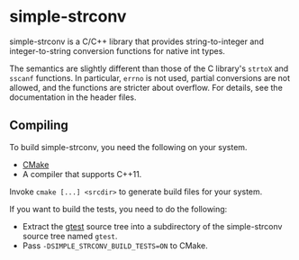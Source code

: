 simple-strconv
======
simple-strconv is a C/C++ library that provides string-to-integer and
integer-to-string conversion functions for native int types.

The semantics are slightly different than those of the C library's `strtoX`
and `sscanf` functions. In particular, `errno` is not used, partial conversions
are not allowed, and the functions are stricter about overflow. For details, see
the documentation in the header files.

Compiling
---------
To build simple-strconv, you need the following on your system.

*   [CMake](http://www.cmake.org)
*   A compiler that supports C++11.

Invoke `cmake [...] <srcdir>` to generate build files for your system.

If you want to build the tests, you need to do the following:

*   Extract the [gtest](http://code.google.com/p/googletest/) source tree into
    a subdirectory of the simple-strconv source tree named `gtest`.
*   Pass `-DSIMPLE_STRCONV_BUILD_TESTS=ON` to CMake.
